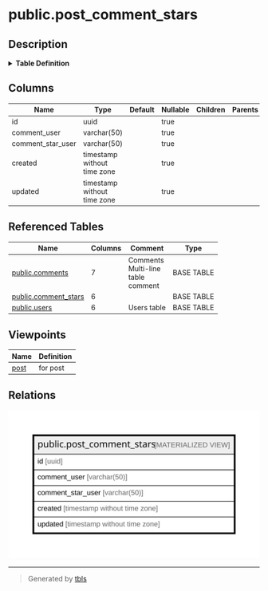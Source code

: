# public.post_comment_stars

## Description

<details>
<summary><strong>Table Definition</strong></summary>

```sql
CREATE MATERIALIZED VIEW post_comment_stars AS (
 SELECT cs.id,
    cu.username AS comment_user,
    csu.username AS comment_star_user,
    cs.created,
    cs.updated
   FROM (((comments c
     LEFT JOIN comment_stars cs ON (((cs.comment_post_id = c.id) AND (cs.comment_user_id = c.user_id))))
     LEFT JOIN users cu ON ((cu.id = cs.comment_user_id)))
     LEFT JOIN users csu ON ((csu.id = cs.user_id)))
)
```

</details>

## Columns

| Name              | Type                        | Default | Nullable | Children | Parents | Comment |
| ----------------- | --------------------------- | ------- | -------- | -------- | ------- | ------- |
| id                | uuid                        |         | true     |          |         |         |
| comment_user      | varchar(50)                 |         | true     |          |         |         |
| comment_star_user | varchar(50)                 |         | true     |          |         |         |
| created           | timestamp without time zone |         | true     |          |         |         |
| updated           | timestamp without time zone |         | true     |          |         |         |

## Referenced Tables

| Name                                            | Columns | Comment                                    | Type       |
| ----------------------------------------------- | ------- | ------------------------------------------ | ---------- |
| [public.comments](public.comments.md)           | 7       | Comments<br />Multi-line<br />table<br />comment | BASE TABLE |
| [public.comment_stars](public.comment_stars.md) | 6       |                                            | BASE TABLE |
| [public.users](public.users.md)                 | 6       | Users table                                | BASE TABLE |

## Viewpoints

| Name                   | Definition |
| ---------------------- | ---------- |
| [post](viewpoint-0.md) | for post   |

## Relations

![er](public.post_comment_stars.svg)

---

> Generated by [tbls](https://github.com/k1LoW/tbls)
